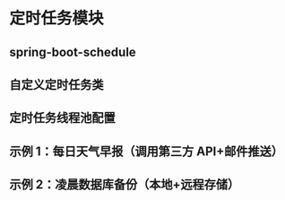 # 定时任务模块


## spring-boot-schedule
## 自定义定时任务类
## 定时任务线程池配置
## 示例 1：每日天气早报（调用第三方 API+邮件推送）
## 示例 2：凌晨数据库备份（本地+远程存储）
